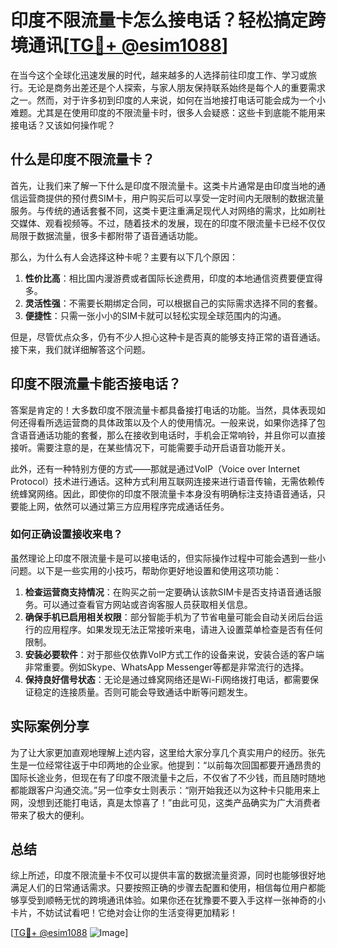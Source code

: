 # 印度不限流量卡怎么接电话？轻松搞定跨境通讯[[TG💪+ @esim1088](https://t.me/s/esim1088)]

在当今这个全球化迅速发展的时代，越来越多的人选择前往印度工作、学习或旅行。无论是商务出差还是个人探索，与家人朋友保持联系始终是每个人的重要需求之一。然而，对于许多初到印度的人来说，如何在当地接打电话可能会成为一个小难题。尤其是在使用印度的不限流量卡时，很多人会疑惑：这些卡到底能不能用来接电话？又该如何操作呢？

## 什么是印度不限流量卡？

首先，让我们来了解一下什么是印度不限流量卡。这类卡片通常是由印度当地的通信运营商提供的预付费SIM卡，用户购买后可以享受一定时间内无限制的数据流量服务。与传统的通话套餐不同，这类卡更注重满足现代人对网络的需求，比如刷社交媒体、观看视频等。不过，随着技术的发展，现在的印度不限流量卡已经不仅仅局限于数据流量，很多卡都附带了语音通话功能。

那么，为什么有人会选择这种卡呢？主要有以下几个原因：

1. **性价比高**：相比国内漫游费或者国际长途费用，印度的本地通信资费要便宜得多。
2. **灵活性强**：不需要长期绑定合同，可以根据自己的实际需求选择不同的套餐。
3. **便捷性**：只需一张小小的SIM卡就可以轻松实现全球范围内的沟通。

但是，尽管优点众多，仍有不少人担心这种卡是否真的能够支持正常的语音通话。接下来，我们就详细解答这个问题。

## 印度不限流量卡能否接电话？

答案是肯定的！大多数印度不限流量卡都具备接打电话的功能。当然，具体表现如何还得看所选运营商的具体政策以及个人的使用情况。一般来说，如果你选择了包含语音通话功能的套餐，那么在接收到电话时，手机会正常响铃，并且你可以直接接听。需要注意的是，在某些情况下，可能需要手动开启语音功能开关。

此外，还有一种特别方便的方式——那就是通过VoIP（Voice over Internet Protocol）技术进行通话。这种方式利用互联网连接来进行语音传输，无需依赖传统蜂窝网络。因此，即使你的印度不限流量卡本身没有明确标注支持语音通话，只要能上网，依然可以通过第三方应用程序完成通话任务。

### 如何正确设置接收来电？

虽然理论上印度不限流量卡是可以接电话的，但实际操作过程中可能会遇到一些小问题。以下是一些实用的小技巧，帮助你更好地设置和使用这项功能：

1. **检查运营商支持情况**：在购买之前一定要确认该款SIM卡是否支持语音通话服务。可以通过查看官方网站或咨询客服人员获取相关信息。
2. **确保手机已启用相关权限**：部分智能手机为了节省电量可能会自动关闭后台运行的应用程序。如果发现无法正常接听来电，请进入设置菜单检查是否有任何限制。
3. **安装必要软件**：对于那些仅依靠VoIP方式工作的设备来说，安装合适的客户端非常重要。例如Skype、WhatsApp Messenger等都是非常流行的选择。
4. **保持良好信号状态**：无论是通过蜂窝网络还是Wi-Fi网络拨打电话，都需要保证稳定的连接质量。否则可能会导致通话中断等问题发生。

## 实际案例分享

为了让大家更加直观地理解上述内容，这里给大家分享几个真实用户的经历。张先生是一位经常往返于中印两地的企业家。他提到：“以前每次回国都要开通昂贵的国际长途业务，但现在有了印度不限流量卡之后，不仅省了不少钱，而且随时随地都能跟客户沟通交流。”另一位李女士则表示：“刚开始我还以为这种卡只能用来上网，没想到还能打电话，真是太惊喜了！”由此可见，这类产品确实为广大消费者带来了极大的便利。

## 总结

综上所述，印度不限流量卡不仅可以提供丰富的数据流量资源，同时也能够很好地满足人们的日常通话需求。只要按照正确的步骤去配置和使用，相信每位用户都能够享受到顺畅无忧的跨境通讯体验。如果你还在犹豫要不要入手这样一张神奇的小卡片，不妨试试看吧！它绝对会让你的生活变得更加精彩！

[[TG💪+ @esim1088](https://t.me/s/esim1088) ![Image](https://i.postimg.cc/4NQfJmqS/Snipaste-2025-05-13-00-14-12.png)]